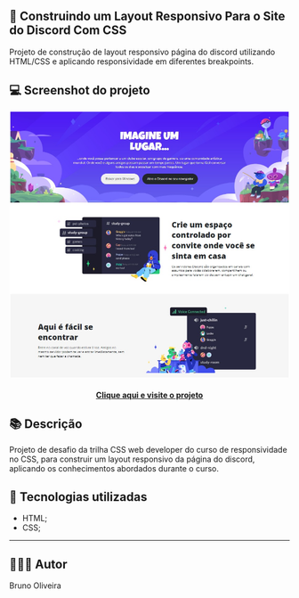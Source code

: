 ## 📝 Construindo um Layout Responsivo Para o Site do Discord Com CSS
Projeto de construção de layout responsivo página do discord utilizando HTML/CSS e aplicando responsividade em diferentes breakpoints.

## 💻 Screenshot do projeto

![Screenshot](../assets/images/desktop-preview-04.jpg)

<h4 align="center"><a href="https://brunooliveira16.github.io/bootcamp-css-web-developer-dio/DESAFIO-CSS-MODULO-02C/index.html" target="_blank">Clique aqui e visite o projeto</a></h4>

## 📚 Descrição

Projeto de desafio da trilha CSS web developer do curso de responsividade no CSS, para construir um layout responsivo da página do discord, aplicando os conhecimentos abordados durante o curso.

## 💼 Tecnologias utilizadas

- HTML;
- CSS;

---
## 🙋🏻‍♂️ Autor

Bruno Oliveira
